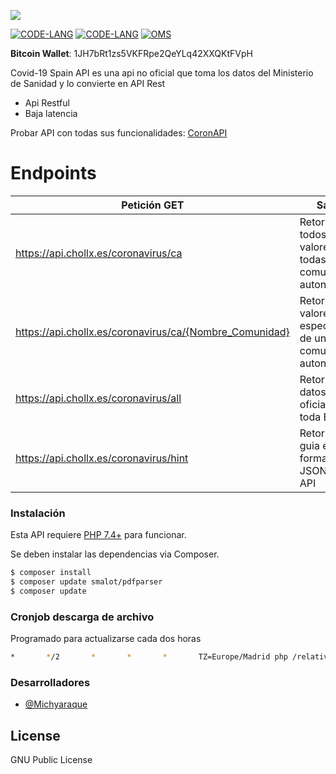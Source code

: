 [![](https://i.imgur.com/ceoW1fr.jpg)](#endpoints)

[![CODE-LANG](https://img.shields.io/badge/Version-2.0.0-red)](https://github.com/michydev/Covid-19-Spain-API)    [![CODE-LANG](https://img.shields.io/badge/PHP-7.4%2B-yellow)](https://www.php.net/releases/7_4_0.php)    [![OMS](https://img.shields.io/badge/Covid--19-Espa%C3%B1a/Comunidades_Autonomas-orange)](https://www.mscbs.gob.es/profesionales/saludPublica/ccayes/alertasActual/nCov-China/situacionActual.htm)

**Bitcoin Wallet**: 1JH7bRt1zs5VKFRpe2QeYLq42XXQKtFVpH

Covid-19 Spain API es una api no oficial que toma los datos del Ministerio de Sanidad y lo convierte en API Rest

  - Api Restful
  - Baja latencia

Probar API con todas sus funcionalidades: [CoronAPI](https://api.chollx.es/coronavirus/coronapi)
# Endpoints 

| Petición GET                                            | Salida                                                       |
|---------------------------------------------------------|--------------------------------------------------------------|
| https://api.chollx.es/coronavirus/ca                    | Retorna todos los valores de todas las comunidades autonomas |
| https://api.chollx.es/coronavirus/ca/{Nombre_Comunidad} | Retorna los valores especificos de una comunidad autonoma    |
| https://api.chollx.es/coronavirus/all                   | Retorna los datos oficiales de toda España                   |
| https://api.chollx.es/coronavirus/hint                  | Retorna una guia en formato JSON de la API                   |

### Instalación

Esta API requiere [PHP 7.4+](https://www.php.net/releases/7_4_0.php) para funcionar.

Se deben instalar las dependencias via Composer.

```sh
$ composer install
$ composer update smalot/pdfparser
$ composer update
```

### Cronjob descarga de archivo
Programado para actualizarse cada dos horas
```sh
*       */2       *       *       *       TZ=Europe/Madrid php /relative_path/download_cron.php
```

### Desarrolladores

 - [@Michyaraque](https://t.me/michyaraque)

License
----

GNU Public License
